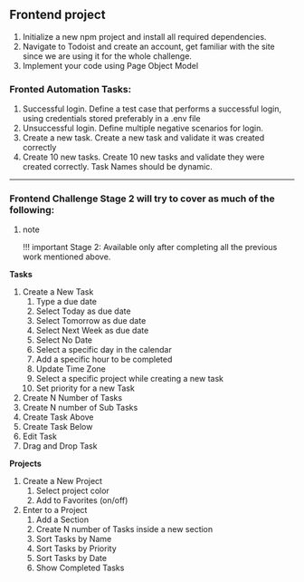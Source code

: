 ## **Frontend project**

1. Initialize a new npm project and install all required dependencies.
2. Navigate to Todoist and create an account, get familiar with the site since we are using it for the whole challenge.
3. Implement your code using Page Object Model

### **Fronted Automation Tasks:**
1. Successful login. Define a test case that performs a successful login, using credentials stored preferably in a .env file
2. Unsuccessful login. Define multiple negative scenarios for login.
3. Create a new task. Create a new task and validate it was created correctly
4. Create 10 new tasks. Create 10 new tasks and validate they were created correctly. Task Names should be dynamic.
___
        
### **Frontend Challenge Stage 2 will try to cover as much of the following:**

1. note

    !!! important 
        Stage 2: Available only after completing all the previous work mentioned above.

**Tasks**

1. Create a New Task
      1. Type a due date
      2. Select Today as due date
      3. Select Tomorrow as due date
      4. Select Next Week as due date
      5. Select No Date
      6. Select a specific day in the calendar
      7. Add a specific hour to be completed
      8. Update Time Zone
      9.  Select a specific project while creating a new task
      10. Set priority for a new Task
2.  Create N Number of Tasks
3.  Create N number of Sub Tasks
4.  Create Task Above
5.  Create Task Below
6.  Edit Task
7.  Drag and Drop Task
    
**Projects**

1. Create a New Project
      1. Select project color
      2. Add to Favorites (on/off)
2. Enter to a Project
      1. Add a Section
      2. Create N number of Tasks inside a new section
      3. Sort Tasks by Name
      4. Sort Tasks by Priority
      5. Sort Tasks by Date
      6. Show Completed Tasks
